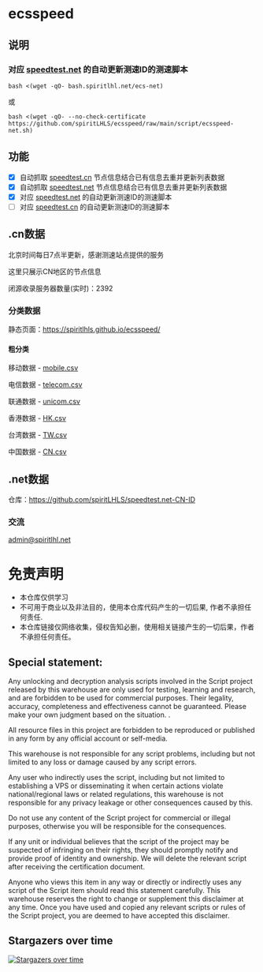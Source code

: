 # ecsspeed

## 说明

### 对应 [speedtest.net](https://www.speedtest.net/) 的自动更新测速ID的测速脚本

```
bash <(wget -qO- bash.spiritlhl.net/ecs-net)
```

或

```
bash <(wget -qO- --no-check-certificate https://github.com/spiritLHLS/ecsspeed/raw/main/script/ecsspeed-net.sh)
```

## 功能

- [x] 自动抓取 [speedtest.cn](https://www.speedtest.cn/) 节点信息结合已有信息去重并更新列表数据
- [x] 自动抓取 [speedtest.net](https://www.speedtest.net/) 节点信息结合已有信息去重并更新列表数据
- [x] 对应 [speedtest.net](https://www.speedtest.net/) 的自动更新测速ID的测速脚本
- [ ] 对应 [speedtest.cn](https://www.speedtest.cn/) 的自动更新测速ID的测速脚本

## .cn数据

北京时间每日7点半更新，感谢测速站点提供的服务

这里只展示CN地区的节点信息

闭源收录服务器数量(实时)：2392

### 分类数据

静态页面：https://spiritlhls.github.io/ecsspeed/

#### 粗分类

移动数据 - [mobile.csv](mobile.csv)

电信数据 - [telecom.csv](telecom.csv)

联通数据 - [unicom.csv](unicom.csv)

香港数据 - [HK.csv](HK.csv)

台湾数据 - [TW.csv](TW.csv)

中国数据 - [CN.csv](CN.csv)

## .net数据

仓库：https://github.com/spiritLHLS/speedtest.net-CN-ID

### 交流

admin@spiritlhl.net

# 免责声明

* 本仓库仅供学习
* 不可用于商业以及非法目的，使用本仓库代码产生的一切后果, 作者不承担任何责任.
* 本仓库链接仅网络收集，侵权告知必删，使用相关链接产生的一切后果，作者不承担任何责任。

## Special statement:

Any unlocking and decryption analysis scripts involved in the Script project released by this warehouse are only used for testing, learning and research, and are forbidden to be used for commercial purposes. Their legality, accuracy, completeness and effectiveness cannot be guaranteed. Please make your own judgment based on the situation. .

All resource files in this project are forbidden to be reproduced or published in any form by any official account or self-media.

This warehouse is not responsible for any script problems, including but not limited to any loss or damage caused by any script errors.

Any user who indirectly uses the script, including but not limited to establishing a VPS or disseminating it when certain actions violate national/regional laws or related regulations, this warehouse is not responsible for any privacy leakage or other consequences caused by this.

Do not use any content of the Script project for commercial or illegal purposes, otherwise you will be responsible for the consequences.

If any unit or individual believes that the script of the project may be suspected of infringing on their rights, they should promptly notify and provide proof of identity and ownership. We will delete the relevant script after receiving the certification document.

Anyone who views this item in any way or directly or indirectly uses any script of the Script item should read this statement carefully. This warehouse reserves the right to change or supplement this disclaimer at any time. Once you have used and copied any relevant scripts or rules of the Script project, you are deemed to have accepted this disclaimer.


## Stargazers over time

[![Stargazers over time](https://starchart.cc/spiritLHLS/speedtest-crawler.svg)](https://github.com/spiritLHLS/speedtest-crawler)

